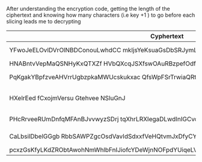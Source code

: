 After understanding the encryption code, getting the length of the ciphertext and knowing how many characters (i.e key +1 ) to go before each slicing leads me to decrypting



| Cyphertext | Key | Plaintext |
| -------- | -------- | -------- |
| YFwoJeELOvlDVrOlNBDConouLwhdCC mkIjsYeKsuaGsDbSRJymLJVOaYNQRrgKBSifPOdnCbUleWCbf | 4 | Yellow submarine |
| HNABntvVepMaQSNHyKxQTXZf HVbQXcqJSXfswOAuRBzpefOdfBeylimeqDHDlFc | 7 | Hey Jude |
| PqKgakYBpfzveAHVrrUgbzpkaMWUcskukxac QfsWpFSrTrwiaQRtSsXesGlrBqv | 3 | Paperback Writer |
| HXelrEed fCxojmVersu Gtehvee NSluGnJ | 1 | Here Comes the Sun |
| PHcRrveeRUmDnfqMFAnBJvvwyzSDrj tqXhrLRXIegaDLwdInIGCvqelcjzU| 5 | Penny Lane |
| CaLbsilDbelGGgb RbbSAWPZgcOsdVavIdSdxxfVeHQtvmJxDfyCYwo | 4 | Cil Academy |
| pcxzGsKfyLKdZRObtAwohNmWhlbFnIJiofcYDeWjnNOFpdYUiqeLVqcKsUXJWeYttITQzGpFaILWQkRU!BwhehCh | 7 | pythonista! |
